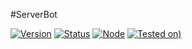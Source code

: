 #ServerBot

[![Version](https://img.shields.io/badge/Version-1.3.0-green.svg?style=flat-square)]()
[![Status](https://img.shields.io/badge/Stability-Stable-green.svg?style=flat-square)]()
[![Node](https://img.shields.io/badge/Node-7.4.0-blue.svg?style=flat-square)](http://nodejs.org)
[![Tested on](https://img.shields.io/badge/Tested%20on-Windows%2010-lightgrey.svg?style=flat-square))]()
